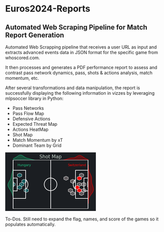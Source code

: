 # Euros2024-Reports

## Automated Web Scraping Pipeline for Match Report Generation

Automated Web Scrapping pipeline that receives a user URL as input and extracts advanced events data in JSON format for the specific game from whoscored.com. 

It then processes and generates a PDF performance report to assess and contrast pass network dynamics, pass, shots & actions analysis, match momentum, etc.

After several transformations and data manipulation, the report is successfully displaying the following information in vizzes by leveraging mlpsoccer library in Python:

* Pass Networks
* Pass Flow Map
* Defensive Actions
* Expected Threat Map
* Actions HeatMap
* Shot Map
* Match Momentum by xT
* Dominant Team by Grid

![Alt text](Images/Pass_Flow_Hungary_vs_Switzerland.png)


To-Dos. Still need to expand the flag, names, and score of the games so it populates automatically.
